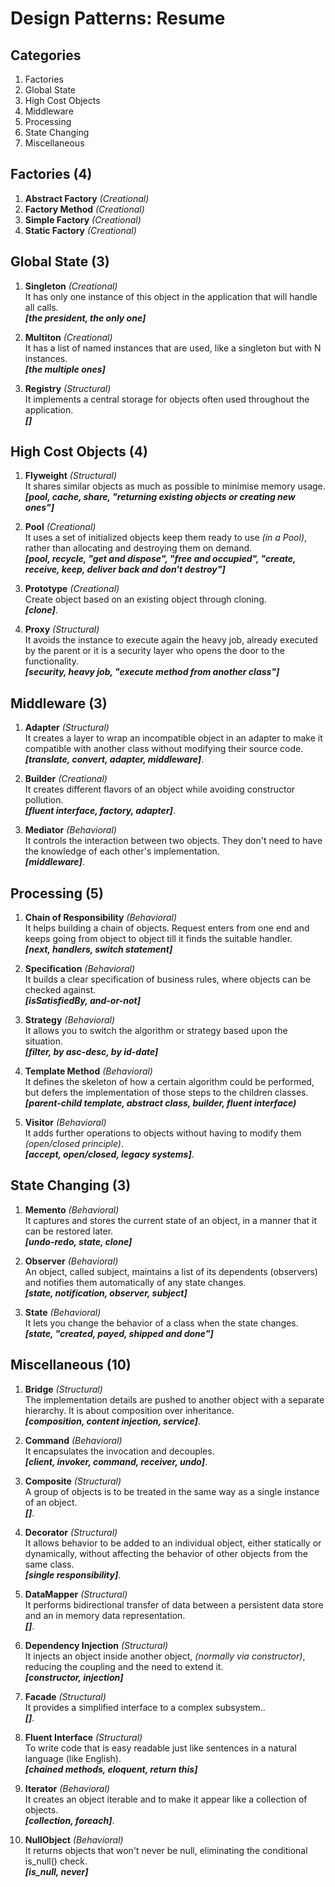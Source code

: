 # Design Patterns: Resume

## Categories
1. Factories
1. Global State
1. High Cost Objects
1. Middleware
1. Processing
1. State Changing
1. Miscellaneous


## Factories (4)
1. **Abstract Factory** _(Creational)_ 
1. **Factory Method** _(Creational)_ 
1. **Simple Factory** _(Creational)_ 
1. **Static Factory** _(Creational)_ 

## Global State (3)
1. **Singleton** _(Creational)_ <br>It has only one instance of this object in the application that will handle all calls.<br>**_[the president, the only one]_**

1. **Multiton** _(Creational)_ <br>It has a list of named instances that are used, like a singleton but with N instances.<br>**_[the multiple ones]_**

1. **Registry** _(Structural)_ <br>It implements a central storage for objects often used throughout the application.<br>**_[]_**


## High Cost Objects (4)
1. **Flyweight** _(Structural)_ <br>It shares similar objects as much as possible to minimise memory usage.<br>**_[pool, cache, share, "returning existing objects or creating new ones"]_**

1. **Pool** _(Creational)_ <br>It uses a set of initialized objects keep them ready to use _(in a Pool)_, rather than allocating and destroying them on demand.<br>**_[pool, recycle, "get and dispose", "free and occupied", "create, receive, keep, deliver back and don't destroy"]_** 

1. **Prototype** _(Creational)_ <br>Create object based on an existing object through cloning.<br>**_[clone]_**.

1. **Proxy** _(Structural)_ <br>It avoids the instance to execute again the heavy job, already executed by the parent or it is a security layer who opens the door to the functionality.<br>**_[security, heavy job, "execute method from another class"]_** 


## Middleware (3)
1. **Adapter** _(Structural)_ <br>It creates a layer to wrap an incompatible object in an adapter to make it compatible with another class without modifying their source code.<br>**_[translate, convert, adapter, middleware]_**.

1. **Builder** _(Creational)_ <br>It creates different flavors of an object while avoiding constructor pollution.<br>**_[fluent interface, factory, adapter]_**.

1. **Mediator** _(Behavioral)_ <br>It controls the interaction between two objects. They don't need to have the knowledge of each other's implementation.<br>**_[middleware]_**. 


## Processing (5)
1. **Chain of Responsibility** _(Behavioral)_ <br>It helps building a chain of objects. Request enters from one end and keeps going from object to object till it finds the suitable handler.<br>**_[next, handlers, switch statement]_**

1. **Specification** _(Behavioral)_ <br>It builds a clear specification of business rules, where objects can be checked against.<br>**_[isSatisfiedBy, and-or-not]_**

1. **Strategy** _(Behavioral)_ <br>It allows you to switch the algorithm or strategy based upon the situation.<br>**_[filter, by asc-desc, by id-date]_**

1. **Template Method** _(Behavioral)_ <br>It defines the skeleton of how a certain algorithm could be performed, but defers the implementation of those steps to the children classes.<br>**_[parent-child template, abstract class, builder, fluent interface)_** 

1. **Visitor** _(Behavioral)_ <br>It adds further operations to objects without having to modify them *(open/closed principle)*.<br>**_[accept, open/closed, legacy systems]_**.


## State Changing (3)
1. **Memento** _(Behavioral)_ <br>It captures and stores the current state of an object, in a manner that it can be restored later.<br>**_[undo-redo, state, clone]_** 

1. **Observer** _(Behavioral)_ <br>An object, called subject, maintains a list of its dependents (observers) and notifies them automatically of any state changes.<br>**_[state, notification, observer, subject]_**

1. **State** _(Behavioral)_ <br>It lets you change the behavior of a class when the state changes.<br>**_[state, "created, payed, shipped and done"]_** 


## Miscellaneous (10)
1. **Bridge** _(Structural)_ <br> The implementation details are pushed to another object with a separate hierarchy. It is about composition over inheritance.<br>**_[composition, content injection, service]_**.

1. **Command** _(Behavioral)_ <br>It encapsulates the invocation and decouples.<br>**_[client, invoker, command, receiver, undo]_**.

1. **Composite** _(Structural)_ <br>A group of objects is to be treated in the same way as a single instance of an object.<br>**_[]_**.

1. **Decorator** _(Structural)_ <br> It allows behavior to be added to an individual object, either statically or dynamically, without affecting the behavior of other objects from the same class.<br>**_[single responsibility]_**.

1. **DataMapper** _(Structural)_ <br>It performs bidirectional transfer of data between a persistent data store and an in memory data representation.<br>**_[]_**.

1. **Dependency Injection** _(Structural)_ <br>It injects an object inside another object, *(normally via constructor)*, reducing the coupling and the need to extend it.<br>**_[constructor, injection]_**

1. **Facade** _(Structural)_ <br> It provides a simplified interface to a complex subsystem..<br>**_[]_**.

1. **Fluent Interface** _(Structural)_ <br>To write code that is easy readable just like sentences in a natural language (like English).<br>**_[chained methods, eloquent, return this]_**

1. **Iterator** _(Behavioral)_ <br>It creates an object iterable and to make it appear like a collection of objects.<br> **_[collection, foreach]_**.

1. **NullObject** _(Behavioral)_ <br>It returns objects that won't never be null, eliminating the conditional is_null() check.<br>**_[is_null, never]_**

<!-- 
+ [DK] [Command](patterns/behavioral/command) _(The Waitress)_
+ [D] [NullObject](patterns/behavioral/nullobject) _(Never Null)_
+ [DK] [Observer](patterns/behavioral/observer) _(Notifier)_
+ [D] [Specification](patterns/behavioral/specification) _(AndOrNor)_

+ [D] [DataMapper](patterns/structural/data-mapper) _(The Mapper)_
+ [D] [Dependency Injection](patterns/structural/dependency-injection) _(The Injector)_
+ [D] [Fluent Interface](patterns/structural/fluentinterface) _(Chain Caller)_ 
+ [DK] [Flyweight](patterns/structural/flyweight) _(Object Sharer)_
+ [DK] [Proxy](patterns/structural/proxy) _(Door Keeper)._
+ [D] [Registry](patterns/structural/registry) _(Global State Logger). Anti-pattern, use DI._



| | OK | Resume
--- | --- | :---
**Behavioral:** Chain of Responsibility | OK | It helps building a chain of objects. Request enters from one end and keeps going from object to object till it finds the suitable handler.<br>**_[next, switch statement]_**.
**Behavioral:** Command | | It encapsulates the invocation and decouples.<br>**_[client, invoker, command, receiver, undo]_**.
**Behavioral:** Iterator | OK | It creates an **object iterable** and to make it appear **like a collection of objects**.<br>**_[collection, foreach]_**.
**Behavioral:** Mediator | OK | It controls the interaction between two objects. They don't need to have the knowledge of each other's implementation.<br>**_[middleware]_**. 
**Behavioral:** Memento | OK | It captures and stores the current state of an object, in a manner that it can be restored later.<br>**_[undo-redo, state, clone]_**. 
**Behavioral:** NullObject | OK | It returns objects that won't never be null, eliminating the conditional is_null() check.<br>**_[is_null, never]_**.
**Behavioral:** Observer | OK | An object, called the subject, maintains a list of its dependents (observers), and notifies them automatically of any state changes.<br>**_[state, notification, observer, subject]_**
**Behavioral:** Specification | OK | It builds a clear specification of business rules, where objects can be checked against.<br>**_[isSatisfiedBy, and-or-not]_**. 
**Behavioral:** State | OK | It lets you change the behavior of a class when the state changes.<br>**_[state, created-payed-shipped-done]_**. 
**Behavioral:** Strategy | OK | It allows you to switch the algorithm or strategy based upon the situation.<br>**_[filter, by asc-desc, by id-date]_**.  
**Behavioral:** Template Method | OK | It defines the skeleton of how a certain algorithm could be performed, but defers the implementation of those steps to the children classes.<br>**_[parent-child template, abstract class, builder, fluent interface)_**. 
**Behavioral:** Visitor | |  


**Structural:** Dependency Injection | OK | It injects an object inside another object, *(normally via constructor)*, reducing the coupling and the need to extend it.<br>**_[constructor, injection]_**. 
**Structural:** Fluent Interface | OK | To write code that is easy readable just like sentences in a natural language (like English).<br>**_[chained methods, eloquent, return this]_**.
**Structural:** Flyweight | | It shares similar objects as much as possible to minimise memory usage.<br>**_[]_**.
**Structural:** Proxy | OK | It avoids the instance to execute again the heavy job, already executed by the parent or it is a security layer who opens the door to the functionality.<br>**_[]_**. 
**Structural:** Registry | | It implements a central storage for objects often used throughout the application.<br>**_[]_**.
-->



